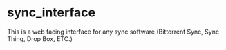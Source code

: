 # sync_interface
This is a web facing interface for any sync software (Bittorrent Sync, Sync Thing, Drop Box, ETC.)
